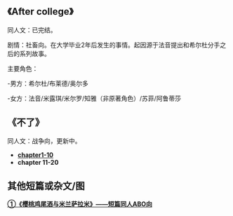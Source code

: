 ## 《After college》
同人文：已完结。

剧情：社畜向。在大学毕业2年后发生的事情。起因源于法音提出和希尔杜分手之后的系列故事。</br>

主要角色：

-男方：希尔杜/布莱德/奥尔多

-女方：法音/米露琪/米尔罗/知雅（非原著角色）/苏菲/阿鲁蒂莎

## 《不了》
同人文：战争向，更新中。

- <a href="https://github.com/kerrymoonfly/wonderland.github.io/blob/b29e08b38b7e9202135a64b85ffe9dce30d55d24/%E4%B8%8D%E4%BA%86.md"><strong>chapter1-10</strong></a></br>
- <strong>chapter 11-20<strong>

## 其他短篇或杂文/图
<a href="https://github.com/kerrymoonfly/wonderland.github.io/blob/kerrymoonfly-%E6%A8%B1%E6%A1%83%E9%B8%A1%E5%B0%BE%E9%85%92%E4%B8%8E%E7%B1%B3%E5%85%B0%E8%90%A8%E6%8B%89%E7%B1%B3/cherrynovel.md">
 ①《樱桃鸡尾酒与米兰萨拉米》——短篇同人ABO向</a>





